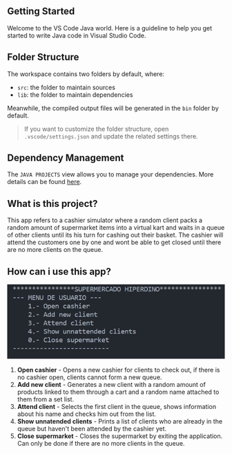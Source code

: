 ## Getting Started

Welcome to the VS Code Java world. Here is a guideline to help you get started to write Java code in Visual Studio Code.

## Folder Structure

The workspace contains two folders by default, where:

- `src`: the folder to maintain sources
- `lib`: the folder to maintain dependencies

Meanwhile, the compiled output files will be generated in the `bin` folder by default.

> If you want to customize the folder structure, open `.vscode/settings.json` and update the related settings there.

## Dependency Management

The `JAVA PROJECTS` view allows you to manage your dependencies. More details can be found [here](https://github.com/microsoft/vscode-java-dependency#manage-dependencies).

## What is this project?

This app refers to a cashier simulator where a random client
packs a random amount of supermarket items into a virtual kart and waits
in a queue of other clients until its his turn for cashing out their basket.
The cashier will attend the customers one by one and wont be able to get
closed until there are no more clients on the queue.

## How can i use this app?

![HIPERDINO](https://raw.githubusercontent.com/JudelRos/PRO-UD6-Cajero/main/assets/Menu_Hiperdino.png)

1. **Open cashier** - Opens a new cashier for clients to check out, if there is no cashier open, clients cannot form a new queue.
2. **Add new client** - Generates a new client with a random amount of products linked to them through a cart and a random name attached to them from a set list.
3. **Attend client** - Selects the first client in the queue, shows information about his name and checks him out from the list.
4. **Show unnatended clients** - Prints a list of clients who are already in the queue but haven't been attended by the cashier yet.
5. **Close supermarket** - Closes the supermarket by exiting the application. Can only be done if there are no more clients in the queue.
